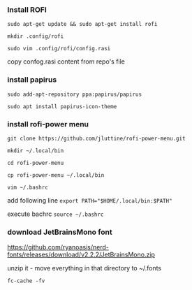 ### Install ROFI

`sudo apt-get update && sudo apt-get install rofi`

`mkdir .config/rofi`

`sudo vim .config/rofi/config.rasi`

copy confog.rasi content from repo's file

### install papirus

`sudo add-apt-repository ppa:papirus/papirus`

`sudo apt install papirus-icon-theme`


### install rofi-power menu

`git clone https://github.com/jluttine/rofi-power-menu.git`

`mkdir ~/.local/bin`

`cd rofi-power-menu`

`cp rofi-power-menu ~/.local/bin`

`vim ~/.bashrc`

add following line 
`export PATH="$HOME/.local/bin:$PATH"`

execute bachrc 
`source ~/.bashrc`


### download JetBrainsMono font

https://github.com/ryanoasis/nerd-fonts/releases/download/v2.2.2/JetBrainsMono.zip

unzip it - move everything in that directory to ~/.fonts 

`fc-cache -fv`

